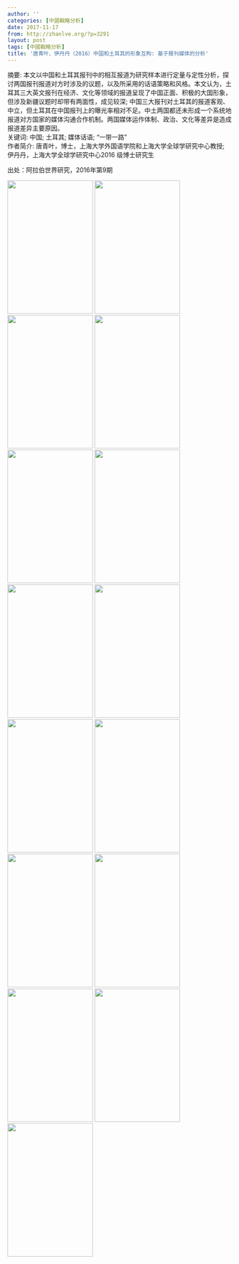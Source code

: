 ```yaml
---
author: ''
categories: [中國戰略分析]
date: 2017-11-17
from: http://zhanlve.org/?p=3291
layout: post
tags: [中國戰略分析]
title: '唐青叶、伊丹丹（2016）中国和土耳其的形象互构: 基于报刊媒体的分析'
---
```


<div id="entry">
<div class="at-above-post addthis_tool" data-url="http://zhanlve.org/?p=3291">
</div>
<p>
  摘要: 本文以中国和土耳其报刊中的相互报道为研究样本进行定量与定性分析，探讨两国报刊报道对方时涉及的议题，以及所采用的话语策略和风格。本文认为，土耳其三大英文报刊在经济、文化等领域的报道呈现了中国正面、积极的大国形象，但涉及新疆议题时却带有两面性，成见较深; 中国三大报刊对土耳其的报道客观、中立，但土耳其在中国报刊上的曝光率相对不足。中土两国都还未形成一个系统地报道对方国家的媒体沟通合作机制。两国媒体运作体制、政治、文化等差异是造成报道差异主要原因。
  <br/>
  关键词: 中国; 土耳其; 媒体话语; “一带一路”
  <br/>
  作者简介: 唐青叶，博士，上海大学外国语学院和上海大学全球学研究中心教授; 伊丹丹，上海大学全球学研究中心2016 级博士研究生
 </p>
<p>
  出处：阿拉伯世界研究，2016年第9期
 </p>
<p>
</p>
<p>
<img alt="" class="aligncenter size-medium wp-image-3292" height="300" sizes="(max-width: 192px) 100vw, 192px" src="http://zhanlve.org/wp-content/uploads/2017/11/中国和土耳其的形象互构-基于报刊媒体的分析_页面_01-192x300.jpg" srcset="http://zhanlve.org/wp-content/uploads/2017/11/中国和土耳其的形象互构-基于报刊媒体的分析_页面_01-192x300.jpg 192w, http://zhanlve.org/wp-content/uploads/2017/11/中国和土耳其的形象互构-基于报刊媒体的分析_页面_01-768x1200.jpg 768w, http://zhanlve.org/wp-content/uploads/2017/11/中国和土耳其的形象互构-基于报刊媒体的分析_页面_01-655x1024.jpg 655w, http://zhanlve.org/wp-content/uploads/2017/11/中国和土耳其的形象互构-基于报刊媒体的分析_页面_01.jpg 1260w" width="192"/>
<img alt="" class="aligncenter size-medium wp-image-3293" height="300" sizes="(max-width: 192px) 100vw, 192px" src="http://zhanlve.org/wp-content/uploads/2017/11/中国和土耳其的形象互构-基于报刊媒体的分析_页面_02-192x300.jpg" srcset="http://zhanlve.org/wp-content/uploads/2017/11/中国和土耳其的形象互构-基于报刊媒体的分析_页面_02-192x300.jpg 192w, http://zhanlve.org/wp-content/uploads/2017/11/中国和土耳其的形象互构-基于报刊媒体的分析_页面_02-768x1200.jpg 768w, http://zhanlve.org/wp-content/uploads/2017/11/中国和土耳其的形象互构-基于报刊媒体的分析_页面_02-655x1024.jpg 655w, http://zhanlve.org/wp-content/uploads/2017/11/中国和土耳其的形象互构-基于报刊媒体的分析_页面_02.jpg 945w" width="192"/>
<img alt="" class="aligncenter size-medium wp-image-3294" height="300" sizes="(max-width: 192px) 100vw, 192px" src="http://zhanlve.org/wp-content/uploads/2017/11/中国和土耳其的形象互构-基于报刊媒体的分析_页面_03-192x300.jpg" srcset="http://zhanlve.org/wp-content/uploads/2017/11/中国和土耳其的形象互构-基于报刊媒体的分析_页面_03-192x300.jpg 192w, http://zhanlve.org/wp-content/uploads/2017/11/中国和土耳其的形象互构-基于报刊媒体的分析_页面_03-768x1200.jpg 768w, http://zhanlve.org/wp-content/uploads/2017/11/中国和土耳其的形象互构-基于报刊媒体的分析_页面_03-655x1024.jpg 655w, http://zhanlve.org/wp-content/uploads/2017/11/中国和土耳其的形象互构-基于报刊媒体的分析_页面_03.jpg 945w" width="192"/>
<img alt="" class="aligncenter size-medium wp-image-3295" height="300" sizes="(max-width: 192px) 100vw, 192px" src="http://zhanlve.org/wp-content/uploads/2017/11/中国和土耳其的形象互构-基于报刊媒体的分析_页面_04-192x300.jpg" srcset="http://zhanlve.org/wp-content/uploads/2017/11/中国和土耳其的形象互构-基于报刊媒体的分析_页面_04-192x300.jpg 192w, http://zhanlve.org/wp-content/uploads/2017/11/中国和土耳其的形象互构-基于报刊媒体的分析_页面_04-768x1200.jpg 768w, http://zhanlve.org/wp-content/uploads/2017/11/中国和土耳其的形象互构-基于报刊媒体的分析_页面_04-655x1024.jpg 655w, http://zhanlve.org/wp-content/uploads/2017/11/中国和土耳其的形象互构-基于报刊媒体的分析_页面_04.jpg 1260w" width="192"/>
<img alt="" class="aligncenter size-medium wp-image-3296" height="300" sizes="(max-width: 192px) 100vw, 192px" src="http://zhanlve.org/wp-content/uploads/2017/11/中国和土耳其的形象互构-基于报刊媒体的分析_页面_05-192x300.jpg" srcset="http://zhanlve.org/wp-content/uploads/2017/11/中国和土耳其的形象互构-基于报刊媒体的分析_页面_05-192x300.jpg 192w, http://zhanlve.org/wp-content/uploads/2017/11/中国和土耳其的形象互构-基于报刊媒体的分析_页面_05-768x1200.jpg 768w, http://zhanlve.org/wp-content/uploads/2017/11/中国和土耳其的形象互构-基于报刊媒体的分析_页面_05-655x1024.jpg 655w, http://zhanlve.org/wp-content/uploads/2017/11/中国和土耳其的形象互构-基于报刊媒体的分析_页面_05.jpg 1260w" width="192"/>
<img alt="" class="aligncenter size-medium wp-image-3297" height="300" sizes="(max-width: 192px) 100vw, 192px" src="http://zhanlve.org/wp-content/uploads/2017/11/中国和土耳其的形象互构-基于报刊媒体的分析_页面_06-192x300.jpg" srcset="http://zhanlve.org/wp-content/uploads/2017/11/中国和土耳其的形象互构-基于报刊媒体的分析_页面_06-192x300.jpg 192w, http://zhanlve.org/wp-content/uploads/2017/11/中国和土耳其的形象互构-基于报刊媒体的分析_页面_06-768x1200.jpg 768w, http://zhanlve.org/wp-content/uploads/2017/11/中国和土耳其的形象互构-基于报刊媒体的分析_页面_06-655x1024.jpg 655w, http://zhanlve.org/wp-content/uploads/2017/11/中国和土耳其的形象互构-基于报刊媒体的分析_页面_06.jpg 1260w" width="192"/>
<img alt="" class="aligncenter size-medium wp-image-3298" height="300" sizes="(max-width: 192px) 100vw, 192px" src="http://zhanlve.org/wp-content/uploads/2017/11/中国和土耳其的形象互构-基于报刊媒体的分析_页面_07-192x300.jpg" srcset="http://zhanlve.org/wp-content/uploads/2017/11/中国和土耳其的形象互构-基于报刊媒体的分析_页面_07-192x300.jpg 192w, http://zhanlve.org/wp-content/uploads/2017/11/中国和土耳其的形象互构-基于报刊媒体的分析_页面_07-768x1200.jpg 768w, http://zhanlve.org/wp-content/uploads/2017/11/中国和土耳其的形象互构-基于报刊媒体的分析_页面_07-655x1024.jpg 655w, http://zhanlve.org/wp-content/uploads/2017/11/中国和土耳其的形象互构-基于报刊媒体的分析_页面_07.jpg 1260w" width="192"/>
<img alt="" class="aligncenter size-medium wp-image-3299" height="300" sizes="(max-width: 192px) 100vw, 192px" src="http://zhanlve.org/wp-content/uploads/2017/11/中国和土耳其的形象互构-基于报刊媒体的分析_页面_08-192x300.jpg" srcset="http://zhanlve.org/wp-content/uploads/2017/11/中国和土耳其的形象互构-基于报刊媒体的分析_页面_08-192x300.jpg 192w, http://zhanlve.org/wp-content/uploads/2017/11/中国和土耳其的形象互构-基于报刊媒体的分析_页面_08-768x1200.jpg 768w, http://zhanlve.org/wp-content/uploads/2017/11/中国和土耳其的形象互构-基于报刊媒体的分析_页面_08-655x1024.jpg 655w, http://zhanlve.org/wp-content/uploads/2017/11/中国和土耳其的形象互构-基于报刊媒体的分析_页面_08.jpg 1260w" width="192"/>
<img alt="" class="aligncenter size-medium wp-image-3300" height="300" sizes="(max-width: 192px) 100vw, 192px" src="http://zhanlve.org/wp-content/uploads/2017/11/中国和土耳其的形象互构-基于报刊媒体的分析_页面_09-192x300.jpg" srcset="http://zhanlve.org/wp-content/uploads/2017/11/中国和土耳其的形象互构-基于报刊媒体的分析_页面_09-192x300.jpg 192w, http://zhanlve.org/wp-content/uploads/2017/11/中国和土耳其的形象互构-基于报刊媒体的分析_页面_09-768x1200.jpg 768w, http://zhanlve.org/wp-content/uploads/2017/11/中国和土耳其的形象互构-基于报刊媒体的分析_页面_09-655x1024.jpg 655w, http://zhanlve.org/wp-content/uploads/2017/11/中国和土耳其的形象互构-基于报刊媒体的分析_页面_09.jpg 1260w" width="192"/>
<img alt="" class="aligncenter size-medium wp-image-3301" height="300" sizes="(max-width: 192px) 100vw, 192px" src="http://zhanlve.org/wp-content/uploads/2017/11/中国和土耳其的形象互构-基于报刊媒体的分析_页面_10-192x300.jpg" srcset="http://zhanlve.org/wp-content/uploads/2017/11/中国和土耳其的形象互构-基于报刊媒体的分析_页面_10-192x300.jpg 192w, http://zhanlve.org/wp-content/uploads/2017/11/中国和土耳其的形象互构-基于报刊媒体的分析_页面_10-768x1200.jpg 768w, http://zhanlve.org/wp-content/uploads/2017/11/中国和土耳其的形象互构-基于报刊媒体的分析_页面_10-655x1024.jpg 655w, http://zhanlve.org/wp-content/uploads/2017/11/中国和土耳其的形象互构-基于报刊媒体的分析_页面_10.jpg 945w" width="192"/>
<img alt="" class="aligncenter size-medium wp-image-3302" height="300" sizes="(max-width: 192px) 100vw, 192px" src="http://zhanlve.org/wp-content/uploads/2017/11/中国和土耳其的形象互构-基于报刊媒体的分析_页面_11-192x300.jpg" srcset="http://zhanlve.org/wp-content/uploads/2017/11/中国和土耳其的形象互构-基于报刊媒体的分析_页面_11-192x300.jpg 192w, http://zhanlve.org/wp-content/uploads/2017/11/中国和土耳其的形象互构-基于报刊媒体的分析_页面_11-768x1200.jpg 768w, http://zhanlve.org/wp-content/uploads/2017/11/中国和土耳其的形象互构-基于报刊媒体的分析_页面_11-655x1024.jpg 655w, http://zhanlve.org/wp-content/uploads/2017/11/中国和土耳其的形象互构-基于报刊媒体的分析_页面_11.jpg 1260w" width="192"/>
<img alt="" class="aligncenter size-medium wp-image-3303" height="300" sizes="(max-width: 192px) 100vw, 192px" src="http://zhanlve.org/wp-content/uploads/2017/11/中国和土耳其的形象互构-基于报刊媒体的分析_页面_12-192x300.jpg" srcset="http://zhanlve.org/wp-content/uploads/2017/11/中国和土耳其的形象互构-基于报刊媒体的分析_页面_12-192x300.jpg 192w, http://zhanlve.org/wp-content/uploads/2017/11/中国和土耳其的形象互构-基于报刊媒体的分析_页面_12-768x1200.jpg 768w, http://zhanlve.org/wp-content/uploads/2017/11/中国和土耳其的形象互构-基于报刊媒体的分析_页面_12-655x1024.jpg 655w, http://zhanlve.org/wp-content/uploads/2017/11/中国和土耳其的形象互构-基于报刊媒体的分析_页面_12.jpg 1260w" width="192"/>
<img alt="" class="aligncenter size-medium wp-image-3304" height="300" sizes="(max-width: 192px) 100vw, 192px" src="http://zhanlve.org/wp-content/uploads/2017/11/中国和土耳其的形象互构-基于报刊媒体的分析_页面_13-192x300.jpg" srcset="http://zhanlve.org/wp-content/uploads/2017/11/中国和土耳其的形象互构-基于报刊媒体的分析_页面_13-192x300.jpg 192w, http://zhanlve.org/wp-content/uploads/2017/11/中国和土耳其的形象互构-基于报刊媒体的分析_页面_13-768x1200.jpg 768w, http://zhanlve.org/wp-content/uploads/2017/11/中国和土耳其的形象互构-基于报刊媒体的分析_页面_13-655x1024.jpg 655w, http://zhanlve.org/wp-content/uploads/2017/11/中国和土耳其的形象互构-基于报刊媒体的分析_页面_13.jpg 1260w" width="192"/>
<img alt="" class="aligncenter size-medium wp-image-3305" height="300" sizes="(max-width: 192px) 100vw, 192px" src="http://zhanlve.org/wp-content/uploads/2017/11/中国和土耳其的形象互构-基于报刊媒体的分析_页面_14-192x300.jpg" srcset="http://zhanlve.org/wp-content/uploads/2017/11/中国和土耳其的形象互构-基于报刊媒体的分析_页面_14-192x300.jpg 192w, http://zhanlve.org/wp-content/uploads/2017/11/中国和土耳其的形象互构-基于报刊媒体的分析_页面_14-768x1200.jpg 768w, http://zhanlve.org/wp-content/uploads/2017/11/中国和土耳其的形象互构-基于报刊媒体的分析_页面_14-655x1024.jpg 655w, http://zhanlve.org/wp-content/uploads/2017/11/中国和土耳其的形象互构-基于报刊媒体的分析_页面_14.jpg 1260w" width="192"/>
<img alt="" class="aligncenter size-medium wp-image-3306" height="300" sizes="(max-width: 192px) 100vw, 192px" src="http://zhanlve.org/wp-content/uploads/2017/11/中国和土耳其的形象互构-基于报刊媒体的分析_页面_15-192x300.jpg" srcset="http://zhanlve.org/wp-content/uploads/2017/11/中国和土耳其的形象互构-基于报刊媒体的分析_页面_15-192x300.jpg 192w, http://zhanlve.org/wp-content/uploads/2017/11/中国和土耳其的形象互构-基于报刊媒体的分析_页面_15-768x1200.jpg 768w, http://zhanlve.org/wp-content/uploads/2017/11/中国和土耳其的形象互构-基于报刊媒体的分析_页面_15-655x1024.jpg 655w, http://zhanlve.org/wp-content/uploads/2017/11/中国和土耳其的形象互构-基于报刊媒体的分析_页面_15.jpg 1260w" width="192"/>
</p>
<!-- AddThis Advanced Settings above via filter on the_content -->
<!-- AddThis Advanced Settings below via filter on the_content -->
<!-- AddThis Advanced Settings generic via filter on the_content -->
<!-- AddThis Share Buttons above via filter on the_content -->
<!-- AddThis Share Buttons below via filter on the_content -->
<div class="at-below-post addthis_tool" data-url="http://zhanlve.org/?p=3291">
</div>
<!-- AddThis Share Buttons generic via filter on the_content -->
</div>
